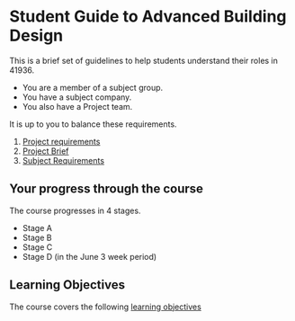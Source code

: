 # Student Guide to Advanced Building Design

This is a brief set of guidelines to help students understand their roles in 41936.

* You are a member of a subject group.
* You have a subject company.
* You also have a Project team.

It is up to you to balance these requirements.

1. [Project requirements](/41936/Project/Reqs)
2. [Project Brief](41936/Project/Breif)
3. [Subject Requirements](/41936/Roles)

## Your progress through the course
The course progresses in 4 stages.
* Stage A
* Stage B
* Stage C
* Stage D (in the June 3 week period)

## Learning Objectives
The course covers the following [learning objectives](/41936/LearningObjectives)
